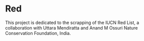# Red
This project is dedicated to the scrapping of the IUCN Red List, a collaboration with Uttara Mendiratta and Anand M Ossuri Nature Conservation Foundation, India.